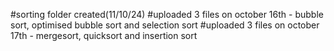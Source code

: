 #sorting folder created(11/10/24)
#uploaded 3 files on october 16th - bubble sort, optimised bubble sort and selection sort
#uploaded 3 files on october 17th - mergesort, quicksort and insertion sort
